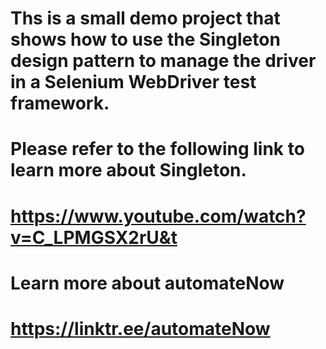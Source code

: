 # Ths is a small demo project that shows how to use the Singleton design pattern to manage the driver in a Selenium WebDriver test framework.

# Please refer to the following link to learn more about Singleton.
# https://www.youtube.com/watch?v=C_LPMGSX2rU&t

# Learn more about automateNow
# https://linktr.ee/automateNow
